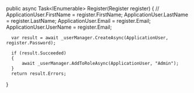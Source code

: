   public async Task<IEnumerable<IdentityError>> Register(Register register)
  {
  //
      ApplicationUser.FirstName = register.FirstName;
      ApplicationUser.LastName = register.LastName;
      ApplicationUser.Email = register.Email;
      ApplicationUser.UserName = register.Email;

      var result = await _userManager.CreateAsync(ApplicationUser, register.Password);

      if (result.Succeeded)
      {
          await _userManager.AddToRoleAsync(ApplicationUser, "Admin");
      }
      return result.Errors;
  }
